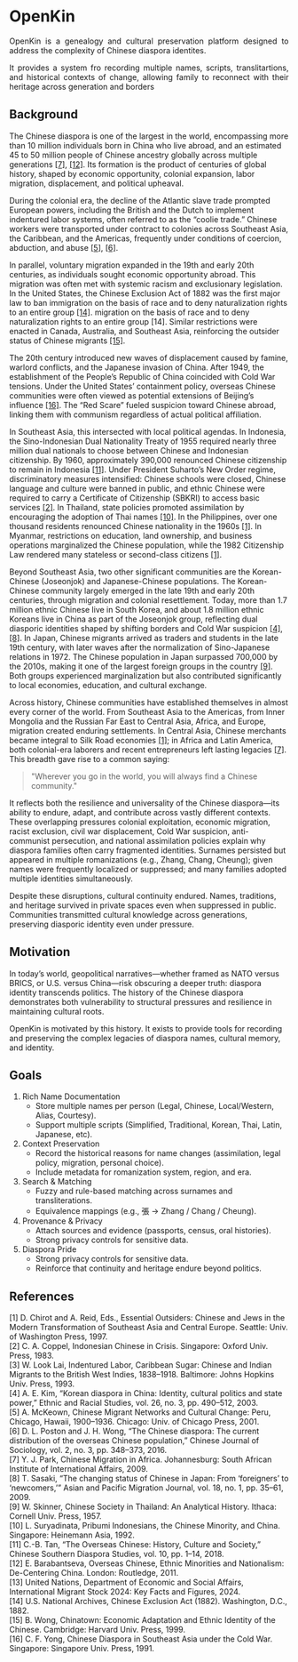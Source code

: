 # OpenKin
<p style="text-align: justify">OpenKin is a genealogy and cultural preservation platform designed to address the complexity of Chinese diaspora identites.</p>  

<p style="text-align: justify">It provides a system fro recording multiple names, scripts, translitartions, and historical contexts of change, allowing family to reconnect with their heritage across generation and borders</p>

## Background
The Chinese diaspora is one of the largest in the world, encompassing more than 10 million individuals born in China who live abroad, and an estimated 45 to 50 million people of Chinese ancestry globally across multiple generations [[7]](#7), [[12]](#12). Its formation is the product of centuries of global history, shaped by economic opportunity, colonial expansion, labor migration, displacement, and political upheaval.

During the colonial era, the decline of the Atlantic slave trade prompted European powers, including the British and the Dutch to implement indentured labor systems, often referred to as the “coolie trade.” Chinese workers were transported under contract to colonies across Southeast Asia, the Caribbean, and the Americas, frequently under conditions of coercion, abduction, and abuse [[5]](#5), [[6]](#6).

In parallel, voluntary migration expanded in the 19th and early 20th centuries, as individuals sought economic opportunity abroad. This migration was often met with systemic racism and exclusionary legislation. In the United States, the Chinese Exclusion Act of 1882 was the first major law to ban immigration on the basis of race and to deny naturalization rights to an entire group [[14]](#14). migration on the basis of race and to deny naturalization rights to an entire group [14]. Similar restrictions were enacted in Canada, Australia, and Southeast Asia, reinforcing the outsider status of Chinese migrants [[15]](#15).

The 20th century introduced new waves of displacement caused by famine, warlord conflicts, and the Japanese invasion of China. After 1949, the establishment of the People’s Republic of China coincided with Cold War tensions. Under the United States’ containment policy, overseas Chinese communities were often viewed as potential extensions of Beijing’s influence [[16]](#16). The “Red Scare” fueled suspicion toward Chinese abroad, linking them with communism regardless of actual political affiliation.

In Southeast Asia, this intersected with local political agendas. In Indonesia, the Sino-Indonesian Dual Nationality Treaty of 1955 required nearly three million dual nationals to choose between Chinese and Indonesian citizenship. By 1960, approximately 390,000 renounced Chinese citizenship to remain in Indonesia [[11]](#11). Under President Suharto’s New Order regime, discriminatory measures intensified: Chinese schools were closed, Chinese language and culture were banned in public, and ethnic Chinese were required to carry a Certificate of Citizenship (SBKRI) to access basic services [[2]](#2). In Thailand, state policies promoted assimilation by encouraging the adoption of Thai names [[10]](#10). In the Philippines, over one thousand residents renounced Chinese nationality in the 1960s [[1]](#1). In Myanmar, restrictions on education, land ownership, and business operations marginalized the Chinese population, while the 1982 Citizenship Law rendered many stateless or second-class citizens [[1]](#1).

Beyond Southeast Asia, two other significant communities are the Korean-Chinese (Joseonjok) and Japanese-Chinese populations. The Korean-Chinese community largely emerged in the late 19th and early 20th centuries, through migration and colonial resettlement. Today, more than 1.7 million ethnic Chinese live in South Korea, and about 1.8 million ethnic Koreans live in China as part of the Joseonjok group, reflecting dual diasporic identities shaped by shifting borders and Cold War suspicion [[4]](#4), [[8]](#8). In Japan, Chinese migrants arrived as traders and students in the late 19th century, with later waves after the normalization of Sino-Japanese relations in 1972. The Chinese population in Japan surpassed 700,000 by the 2010s, making it one of the largest foreign groups in the country [[9]](#9). Both groups experienced marginalization but also contributed significantly to local economies, education, and cultural exchange.

Across history, Chinese communities have established themselves in almost every corner of the world. From Southeast Asia to the Americas, from Inner Mongolia and the Russian Far East to Central Asia, Africa, and Europe, migration created enduring settlements. In Central Asia, Chinese merchants became integral to Silk Road economies [[1]](#1); in Africa and Latin America, both colonial-era laborers and recent entrepreneurs left lasting legacies [[7]](#7). This breadth gave rise to a common saying:

> "Wherever you go in the world, you will always find a Chinese community."

It reflects both the resilience and universality of the Chinese diaspora—its ability to endure, adapt, and contribute across vastly different contexts. These overlapping pressures colonial exploitation, economic migration, racist exclusion, civil war displacement, Cold War suspicion, anti-communist persecution, and national assimilation policies explain why diaspora families often carry fragmented identities. Surnames persisted but appeared in multiple romanizations (e.g., Zhang, Chang, Cheung); given names were frequently localized or suppressed; and many families adopted multiple identities simultaneously.

Despite these disruptions, cultural continuity endured. Names, traditions, and heritage survived in private spaces even when suppressed in public. Communities transmitted cultural knowledge across generations, preserving diasporic identity even under pressure.

## Motivation
In today’s world, geopolitical narratives—whether framed as NATO versus BRICS, or U.S. versus China—risk obscuring a deeper truth: diaspora identity transcends politics. The history of the Chinese diaspora demonstrates both vulnerability to structural pressures and resilience in maintaining cultural roots.

OpenKin is motivated by this history. It exists to provide tools for recording and preserving the complex legacies of diaspora names, cultural memory, and identity.

## Goals
1. Rich Name Documentation
   - Store multiple names per person (Legal, Chinese, Local/Western, Alias, Courtesy).
   - Support multiple scripts (Simplified, Traditional, Korean, Thai, Latin, Japanese, etc).
2. Context Preservation
   - Record the historical reasons for name changes (assimilation, legal policy, migration, personal choice).
   - Include metadata for romanization system, region, and era.
3. Search & Matching
   - Fuzzy and rule-based matching across surnames and transliterations.
   - Equivalence mappings (e.g., 張 → Zhang / Chang / Cheung).
4. Provenance & Privacy
   - Attach sources and evidence (passports, census, oral histories).
   - Strong privacy controls for sensitive data.
5. Diaspora Pride
   - Strong privacy controls for sensitive data.
   - Reinforce that continuity and heritage endure beyond politics.

## References
<a id="1">[1]</a>
D. Chirot and A. Reid, Eds., Essential Outsiders: Chinese and Jews in the Modern Transformation of Southeast Asia and Central Europe. Seattle: Univ. of Washington Press, 1997.   
<a id="2">[2]</a>
C. A. Coppel, Indonesian Chinese in Crisis. Singapore: Oxford Univ. Press, 1983.   
<a id="3">[3]</a>
W. Look Lai, Indentured Labor, Caribbean Sugar: Chinese and Indian Migrants to the British West Indies, 1838–1918. Baltimore: Johns Hopkins Univ. Press, 1993.   
<a id="4">[4]</a>
A. E. Kim, “Korean diaspora in China: Identity, cultural politics and state power,” Ethnic and Racial Studies, vol. 26, no. 3, pp. 490–512, 2003.   
<a id="5">[5]</a>
A. McKeown, Chinese Migrant Networks and Cultural Change: Peru, Chicago, Hawaii, 1900–1936. Chicago: Univ. of Chicago Press, 2001.   
<a id="6">[6]</a>
D. L. Poston and J. H. Wong, “The Chinese diaspora: The current distribution of the overseas Chinese population,” Chinese Journal of Sociology, vol. 2, no. 3, pp. 348–373, 2016.   
<a id="7">[7]</a>
Y. J. Park, Chinese Migration in Africa. Johannesburg: South African Institute of International Affairs, 2009.   
<a id="8">[8]</a>
T. Sasaki, “The changing status of Chinese in Japan: From ‘foreigners’ to ‘newcomers,’” Asian and Pacific Migration Journal, vol. 18, no. 1, pp. 35–61, 2009.   
<a id="9">[9]</a>
W. Skinner, Chinese Society in Thailand: An Analytical History. Ithaca: Cornell Univ. Press, 1957.  
<a id="10">[10]</a>
L. Suryadinata, Pribumi Indonesians, the Chinese Minority, and China. Singapore: Heinemann Asia, 1992.   
<a id="11">[11]</a>
C.-B. Tan, “The Overseas Chinese: History, Culture and Society,” Chinese Southern Diaspora Studies, vol. 10, pp. 1–14, 2018.   
<a id="12">[12]</a>
E. Barabantseva, Overseas Chinese, Ethnic Minorities and Nationalism: De-Centering China. London: Routledge, 2011.   
<a id="13">[13]</a>
United Nations, Department of Economic and Social Affairs, International Migrant Stock 2024: Key Facts and Figures, 2024.   
<a id="14">[14]</a>
U.S. National Archives, Chinese Exclusion Act (1882). Washington, D.C., 1882.   
<a id="15">[15]</a>
B. Wong, Chinatown: Economic Adaptation and Ethnic Identity of the Chinese. Cambridge: Harvard Univ. Press, 1999.   
<a id="16">[16]</a>
C. F. Yong, Chinese Diaspora in Southeast Asia under the Cold War. Singapore: Singapore Univ. Press, 1991.   